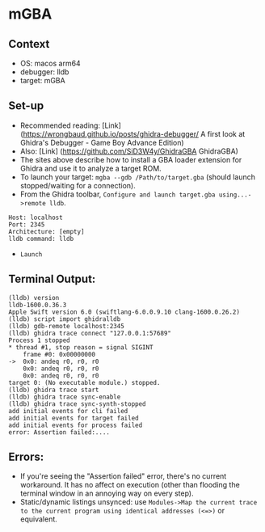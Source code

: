 # mGBA

## Context
- OS: macos arm64
- debugger: lldb
- target: mGBA

## Set-up

- Recommended reading: [Link] (https://wrongbaud.github.io/posts/ghidra-debugger/ A first look at Ghidra's Debugger - Game Boy Advance Edition)
- Also: [Link] (https://github.com/SiD3W4y/GhidraGBA GhidraGBA)
- The sites above describe how to install a GBA loader extension for Ghidra and use it to analyze a target ROM.
- To launch your target: `mgba --gdb /Path/to/target.gba` (should launch stopped/waiting for a connection).
- From the Ghidra toolbar, `Configure and launch target.gba using...->remote lldb`.
```
Host: localhost
Port: 2345
Architecture: [empty]
lldb command: lldb 
```
- `Launch`

## Terminal Output:

```
(lldb) version
lldb-1600.0.36.3
Apple Swift version 6.0 (swiftlang-6.0.0.9.10 clang-1600.0.26.2)
(lldb) script import ghidralldb
(lldb) gdb-remote localhost:2345
(lldb) ghidra trace connect "127.0.0.1:57689"
Process 1 stopped
* thread #1, stop reason = signal SIGINT
    frame #0: 0x00000000
->  0x0: andeq r0, r0, r0
    0x0: andeq r0, r0, r0
    0x0: andeq r0, r0, r0
target 0: (No executable module.) stopped.
(lldb) ghidra trace start
(lldb) ghidra trace sync-enable
(lldb) ghidra trace sync-synth-stopped
add initial events for cli failed
add initial events for target failed
add initial events for process failed
error: Assertion failed:....
```

## Errors:
- If you're seeing the "Assertion failed" error, there's no current workaround. It has no affect on execution (other than flooding the terminal window in an annoying way on every step).
- Static/dynamic listings unsynced: use `Modules->Map the current trace to the current program using identical addresses (<=>)` or equivalent.
